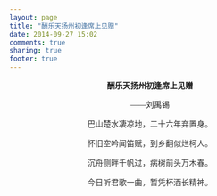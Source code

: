 ```yaml
---
layout: page
title: "酬乐天扬州初逢席上见赠"
date: 2014-09-27 15:02
comments: true
sharing: true
footer: true
---
```


<p style="text-align:center;">
	<b><span style="font-family:"Hiragino Sans GB", "Microsoft YaHei",
             "WenQuanYi Micro Hei";">酬乐天扬州初逢席上见赠</span></b>
</p>
<p style="text-align:center;">
	<span style="font-family:'Microsoft YaHei';">——刘禹锡</span>
</p>
<div class="para" style="text-align:center;color:#333333;margin:15px 0px 5px;font-family:arial, 'Hiragino Sans GB', sans-serif;font-size:14px;">
	<span style="font-family:Hiragino Sans GB, Microsoft YaHei,
             WenQuanYi Micro Hei;">巴山楚水凄凉地，二十六年弃置身。</span>
</div>
<div class="para" style="text-align:center;color:#333333;margin:15px 0px 5px;font-family:arial, Hiragino Sans GB, sans-serif;font-size:14px;">
	<span style="font-family:"Hiragino Sans GB", "Microsoft YaHei",
             WenQuanYi Micro Hei;>怀旧空吟闻笛赋，到乡翻似烂柯人。</span>
</div>
<div class="para" style="text-align:center;color:#333333;margin:15px 0px 5px;font-family:arial, Hiragino Sans GB,sans-serif;font-size:14px;">
	<span style="font-family:"Hiragino Sans GB", "Microsoft YaHei",
             "WenQuanYi Micro Hei";">沉舟侧畔千帆过，病树前头万木春。</span>
</div>
<div class="para" style="text-align:center;color:#333333;margin:15px 0px 5px;font-family:arial, Hiragino Sans GB,sans-serif;font-size:14px;">
	<span style="font-family:"Hiragino Sans GB", "Microsoft YaHei",
             "WenQuanYi Micro Hei";">今日听君歌一曲，暂凭杯酒长精神。</span>
</div>